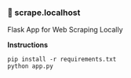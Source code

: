 ### 🐉 scrape.localhost

Flask App for Web Scraping Locally

**Instructions**

```
pip install -r requirements.txt
python app.py
```

